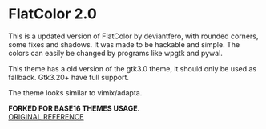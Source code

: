 # FlatColor 2.0

This is a updated version of FlatColor by deviantfero, with rounded corners, some fixes and shadows. It was made to be hackable and simple. The colors can easily be changed by programs like wpgtk and pywal.

This theme has a old version of the gtk3.0 theme, it should only be used as fallback. Gtk3.20+ have full support.

The theme looks similar to vimix/adapta.

**FORKED FOR BASE16 THEMES USAGE.**  
[ORIGINAL REFERENCE](https://github.com/base16-project/base16-gtk-flatcolor)
